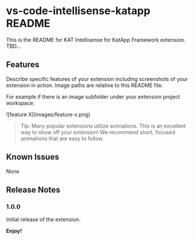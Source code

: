 # vs-code-intellisense-katapp README

This is the README for KAT Intellisense for KatApp Framework extension. TBD...

## Features

Describe specific features of your extension including screenshots of your extension in action. Image paths are relative to this README file.

For example if there is an image subfolder under your extension project workspace:

\!\[feature X\]\(images/feature-x.png\)

> Tip: Many popular extensions utilize animations. This is an excellent way to show off your extension! We recommend short, focused animations that are easy to follow.

## Known Issues

None

## Release Notes

### 1.0.0

Initial release of the extension.

**Enjoy!**
